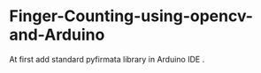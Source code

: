 # Finger-Counting-using-opencv-and-Arduino
At first add standard pyfirmata library in Arduino IDE .
